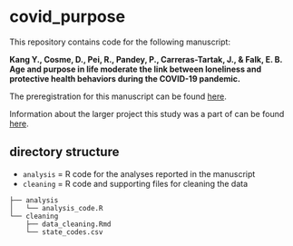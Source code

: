 # covid_purpose
This repository contains code for the following manuscript:

**Kang Y., Cosme, D., Pei, R., Pandey, P., Carreras-Tartak, J., & Falk, E. B. Age and purpose in life moderate the link between loneliness and protective health behaviors during the COVID-19 pandemic.**

The preregistration for this manuscript can be found [here](https://osf.io/39vfg).

Information about the larger project this study was a part of can be found [here](https://cnlab.github.io/covid19-message-framing/).

## directory structure
* `analysis` = R code for the analyses reported in the manuscript
* `cleaning` = R code and supporting files for cleaning the data

```
├── analysis
│   └── analysis_code.R
└── cleaning
    ├── data_cleaning.Rmd
    └── state_codes.csv
```
